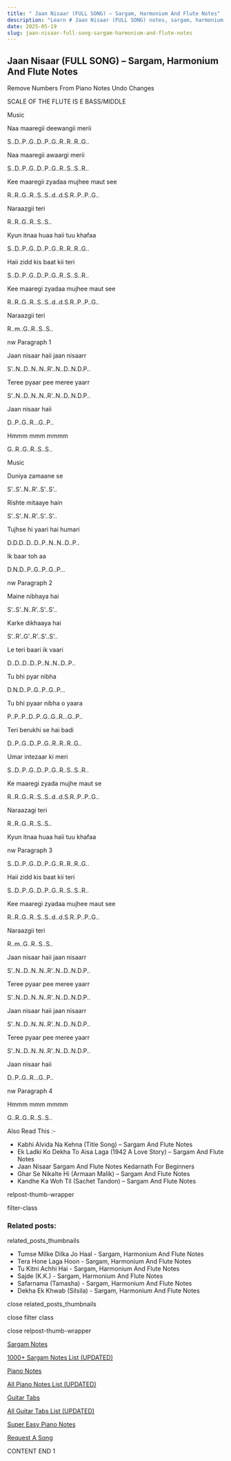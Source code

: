 ```yaml
---
title: " Jaan Nisaar (FULL SONG) – Sargam, Harmonium And Flute Notes"
description: "Learn # Jaan Nisaar (FULL SONG) notes, sargam, harmonium notations and flute notes. Easy step-by-step tutorial for beginners."
date: 2025-05-19
slug: jaan-nisaar-full-song-sargam-harmonium-and-flute-notes
---
```


## Jaan Nisaar (FULL SONG) – Sargam, Harmonium And Flute Notes

Remove Numbers From Piano Notes
Undo Changes

SCALE OF THE FLUTE IS E BASS/MIDDLE

Music

Naa maaregii deewangii merii

S..D..P..G..D..P..G..R..R..R..G..

Naa maaregii awaargi merii

S..D..P..G..D..P..G..R..S..S..R..

Kee maaregii zyadaa mujhee maut see

R..R..G..R..S..S..d..d.S.R..P..P..G..

Naraazgii teri

R..R..G..R..S..S..

Kyun itnaa huaa haii tuu khafaa

S..D..P..G..D..P..G..R..R..R..G..

Haii zidd kis baat kii teri

S..D..P..G..D..P..G..R..S..S..R..

Kee maaregi zyadaa mujhee maut see

R..R..G..R..S..S..d..d.S.R..P..P..G..

Naraazgii teri

R..m..G..R..S..S..

nw Paragraph 1

Jaan nisaar haii jaan nisaarr

S’..N..D..N..N..R’..N..D..N.D.P..

Teree pyaar pee meree yaarr

S’..N..D..N..N..R’..N..D..N.D.P..

Jaan nisaar haii

D..P..G..R…G..P..

Hmmm mmm mmmm

G..R..G..R..S..S..

Music

Duniya zamaane se

S’..S’..N..R’..S’..S’..

Rishte mitaaye hain

S’..S’..N..R’..S’..S’..

Tujhse hi yaari hai humari

D.D.D..D..D..P..N..N..D..P..

Ik baar toh aa

D.N.D..P..G..P..G..P…

nw Paragraph 2

Maine nibhaya hai

S’..S’..N..R’..S’..S’..

Karke dikhaaya hai

S’..R’..G’..R’..S’..S’..

Le teri baari ik vaari

D..D..D..D..P..N..N..D..P..

Tu bhi pyar nibha

D.N.D..P..G..P..G..P…

Tu bhi pyaar nibha o yaara

P..P..P..D..P..G..G..R…G..P..

Teri berukhi se hai badi

D..P..G..D..P..G..R..R..R..G..

Umar intezaar ki meri

S..D..P..G..D..P..G..R..S..S..R..

Ke maaregi zyada mujhe maut se

R..R..G..R..S..S..d..d.S.R..P..P..G..

Naraazagi teri

R..R..G..R..S..S..

Kyun itnaa huaa haii tuu khafaa

nw Paragraph 3

S..D..P..G..D..P..G..R..R..R..G..

Haii zidd kis baat kii teri

S..D..P..G..D..P..G..R..S..S..R..

Kee maaregi zyadaa mujhee maut see

R..R..G..R..S..S..d..d.S.R..P..P..G..

Naraazgii teri

R..m..G..R..S..S..

Jaan nisaar haii jaan nisaarr

S’..N..D..N..N..R’..N..D..N.D.P..

Teree pyaar pee meree yaarr

S’..N..D..N..N..R’..N..D..N.D.P..

Jaan nisaar haii jaan nisaarr

S’..N..D..N..N..R’..N..D..N.D.P..

Teree pyaar pee meree yaarr

S’..N..D..N..N..R’..N..D..N.D.P..

Jaan nisaar haii

D..P..G..R…G..P..

nw Paragraph 4

Hmmm mmm mmmm

G..R..G..R..S..S..

Also Read This :-

- Kabhi Alvida Na Kehna (Title Song) – Sargam And Flute Notes
- Ek Ladki Ko Dekha To Aisa Laga (1942 A Love Story) – Sargam And Flute Notes
- Jaan Nisaar Sargam And Flute Notes Kedarnath For Beginners
- Ghar Se Nikalte Hi (Armaan Malik) – Sargam And Flute Notes
- Kandhe Ka Woh Til (Sachet Tandon) – Sargam And Flute Notes

relpost-thumb-wrapper

filter-class

### Related posts:

related_posts_thumbnails

- Tumse Milke Dilka Jo Haal - Sargam, Harmonium And Flute Notes
- Tera Hone Laga Hoon - Sargam, Harmonium And Flute Notes
- Tu Kitni Achhi Hai - Sargam, Harmonium And Flute Notes
- Sajde (K.K.) - Sargam, Harmonium And Flute Notes
- Safarnama (Tamasha) - Sargam, Harmonium And Flute Notes
- Dekha Ek Khwab (Silsila) - Sargam, Harmonium And Flute Notes

close related_posts_thumbnails

close filter class

close relpost-thumb-wrapper

[Sargam Notes](/sargam-notes.html)

[1000+ Sargam Notes List (UPDATED)](/all-songs-list-sargam-notes.html)

[Piano Notes](/piano-notes.html)

[All Piano Notes List (UPDATED)](/all-songs-list-piano-notes.html)

[Guitar Tabs](/guitar-tabs.html)

[All Guitar Tabs List (UPDATED)](/all-songs-list-guitar-tabs.html)

[Super Easy Piano Notes](https://studywall.in/)

[Request A Song](/request-a-song.html)

CONTENT END 1
